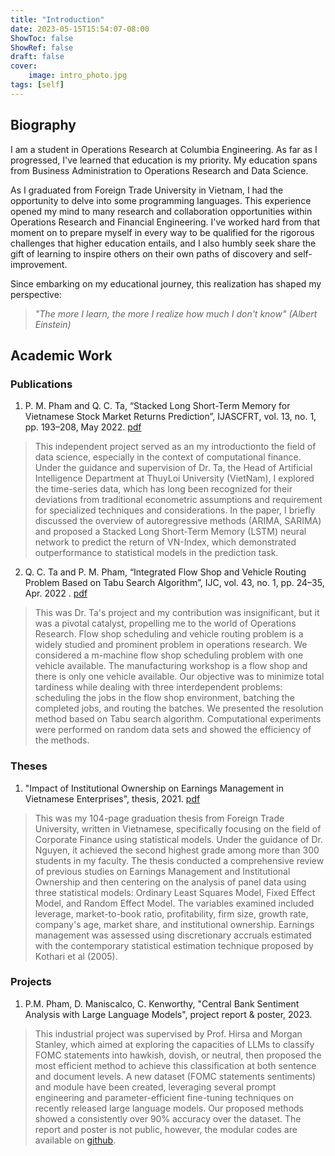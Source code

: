 ```yaml
---
title: "Introduction"
date: 2023-05-15T15:54:07-08:00
ShowToc: false
ShowRef: false
draft: false
cover:
    image: intro_photo.jpg
tags: [self]
---
```

## Biography

I am a student in Operations Research at Columbia Engineering. As far as I progressed, I've learned that education is my priority. My education spans from Business Administration to Operations Research and Data Science.

As I graduated from Foreign Trade University in Vietnam, I had the opportunity to delve into some programming languages. This experience opened my mind to many research and collaboration opportunities within Operations Research and Financial Engineering. I've worked hard from that moment on to prepare myself in every way to be qualified for the rigorous challenges that higher education entails, and I also humbly seek share the gift of learning to inspire others on their own paths of discovery and self-improvement.

Since embarking on my educational journey, this realization has shaped my perspective: 
> *"The more I learn, the more I realize how much I don't know" (Albert Einstein)*

## Academic Work
### Publications
1. P. M. Pham and Q. C. Ta, “Stacked Long Short-Term Memory for Vietnamese Stock Market Returns Prediction”, IJASCFRT, vol. 13, no. 1, pp. 193–208, May 2022. [pdf](https://ijascfrtjournal.isrra.org/index.php/Applied_Sciences_Journal/article/view/1237/68)

> This independent project served as an my introductionto the field of data science, especially in the context of computational finance. Under the guidance and supervision of Dr. Ta, the Head of Artificial Intelligence Department at ThuyLoi University (VietNam), I explored the time-series data, which has long been recognized for their deviations from traditional econometric assumptions and requirement for specialized techniques and considerations. In the paper, I briefly discussed the overview of autoregressive methods (ARIMA, SARIMA) and proposed a Stacked  Long  Short-Term  Memory  (LSTM)  neural  network to predict the return of VN-Index, which demonstrated outperformance to statistical models in the prediction task.

2. Q. C. Ta and P. M. Pham, “Integrated Flow Shop and Vehicle Routing Problem Based on Tabu Search Algorithm”, IJC, vol. 43, no. 1, pp. 24–35, Apr. 2022 . [pdf](https://ijcjournal.org/index.php/InternationalJournalOfComputer/article/view/1927/714)

> This was Dr. Ta's project and my contribution was insignificant, but it was a pivotal catalyst, propelling me to the world of Operations Research. Flow shop scheduling and vehicle routing problem is a widely studied and prominent problem in operations research. We considered a m-machine flow shop scheduling problem with one vehicle available. The manufacturing workshop is a flow shop and there is only one vehicle available. Our objective was to minimize total tardiness while dealing with three interdependent problems: scheduling the jobs in the flow shop environment, batching the completed jobs, and routing the batches. We presented the resolution method based on Tabu search algorithm. Computational experiments were performed on random data sets and showed the efficiency of the methods.

### Theses
1. "Impact of Institutional Ownership on Earnings Management in Vietnamese Enterprises", thesis, 2021. [pdf](https://www.researchgate.net/publication/348406146_ANH_HUONG_CUA_SO_HUU_TO_CHUC_DEN_HOAT_DONG_QUAN_TRI_LOI_NHUAN_TAI_CAC_DOANH_NGHIEP_VIET_NAM#fullTextFileContent)

> This was my 104-page graduation thesis from Foreign Trade University, written in Vietnamese, specifically focusing on the field of Corporate Finance using statistical models. Under the guidance of Dr. Nguyen, it achieved the second highest grade among more than 300 students in my faculty. The thesis conducted a comprehensive review of previous studies on Earnings Management and Institutional Ownership and then centering on the analysis of panel data using three statistical models: Ordinary Least Squares Model, Fixed Effect Model, and Random Effect Model. The variables examined included leverage, market-to-book ratio, profitability, firm size, growth rate, company's age, market share, and institutional ownership. Earnings management was assessed using discretionary accruals estimated with the contemporary statistical estimation technique proposed by Kоthаri et al (2005).

### Projects

1. P.M. Pham, D. Maniscalco, C. Kenworthy, "Central Bank Sentiment Analysis with Large Language Models", project report & poster, 2023.

> This industrial project was supervised by Prof. Hirsa and Morgan Stanley, which aimed at exploring the capacities of LLMs to classify 
FOMC statements into hawkish, dovish, or neutral, then proposed the most efficient method to achieve this classification at both sentence and document levels. A new dataset (FOMC statements sentiments) and module have been created, leveraging several prompt engineering and parameter-efficient fine-tuning techniques on recently released large language models. Our proposed methods showed a consistently over 90% accuracy over the dataset. The report and poster is not public, however, the modular codes are available on [github](https://github.com/maiphuongpham/FOMCSentiments).
